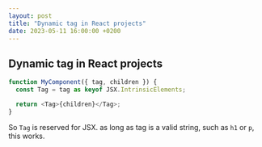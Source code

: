 ```yaml
---
layout: post
title: "Dynamic tag in React projects"
date: 2023-05-11 16:00:00 +0200
---
```


## Dynamic tag in React projects

```typescript
function MyComponent({ tag, children }) {
  const Tag = tag as keyof JSX.IntrinsicElements;

  return <Tag>{children}</Tag>;
}
```
So `Tag` is reserved for JSX. as long as tag is a valid string, such as `h1` or `p`, this works.

